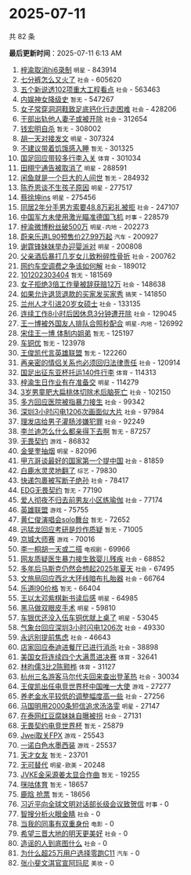 # 2025-07-11

共 82 条


<!-- BEGIN -->

**最后更新时间**：2025-07-11 6:13 AM
1. [梓渝取消hi6录制](https://m.weibo.cn/search?containerid=100103type%3D1%26t%3D10%26q%3D%23%E6%A2%93%E6%B8%9D%E5%8F%96%E6%B6%88hi6%E5%BD%95%E5%88%B6%23&stream_entry_id=31&isnewpage=1&extparam=seat%3D1%26band_rank%3D1%26lcate%3D5001%26filter_type%3Drealtimehot%26c_type%3D31%26q%3D%2523%25E6%25A2%2593%25E6%25B8%259D%25E5%258F%2596%25E6%25B6%2588hi6%25E5%25BD%2595%25E5%2588%25B6%2523%26dgr%3D0%26realpos%3D1%26stream_entry_id%3D31%26flag%3D2%26pos%3D0%26cate%3D5001%26display_time%3D1752165447%26pre_seqid%3D17521654479380054935) `明星` - 843914
2. [七分裤怎么又火了](https://m.weibo.cn/search?containerid=100103type%3D1%26t%3D10%26q%3D%23%E4%B8%83%E5%88%86%E8%A3%A4%E6%80%8E%E4%B9%88%E5%8F%88%E7%81%AB%E4%BA%86%23&stream_entry_id=31&isnewpage=1&extparam=seat%3D1%26band_rank%3D2%26lcate%3D5001%26filter_type%3Drealtimehot%26c_type%3D31%26q%3D%2523%25E4%25B8%2583%25E5%2588%2586%25E8%25A3%25A4%25E6%2580%258E%25E4%25B9%2588%25E5%258F%2588%25E7%2581%25AB%25E4%25BA%2586%2523%26dgr%3D0%26realpos%3D2%26stream_entry_id%3D31%26flag%3D1%26pos%3D1%26cate%3D5001%26display_time%3D1752165447%26pre_seqid%3D17521654479380054935) `社会` - 605620
3. [五个新说透102项重大工程看点](https://m.weibo.cn/search?containerid=100103type%3D1%26t%3D10%26q%3D%23%E4%BA%94%E4%B8%AA%E6%96%B0%E8%AF%B4%E9%80%8F102%E9%A1%B9%E9%87%8D%E5%A4%A7%E5%B7%A5%E7%A8%8B%E7%9C%8B%E7%82%B9%23&stream_entry_id=31&isnewpage=1&extparam=seat%3D1%26band_rank%3D3%26lcate%3D5001%26filter_type%3Drealtimehot%26c_type%3D31%26q%3D%2523%25E4%25BA%2594%25E4%25B8%25AA%25E6%2596%25B0%25E8%25AF%25B4%25E9%2580%258F102%25E9%25A1%25B9%25E9%2587%258D%25E5%25A4%25A7%25E5%25B7%25A5%25E7%25A8%258B%25E7%259C%258B%25E7%2582%25B9%2523%26dgr%3D0%26realpos%3D3%26stream_entry_id%3D31%26flag%3D0%26pos%3D2%26cate%3D5001%26display_time%3D1752165447%26pre_seqid%3D17521654479380054935) `社会` - 563463
4. [内娱神女降级史](https://m.weibo.cn/search?containerid=100103type%3D1%26t%3D10%26q%3D%E5%86%85%E5%A8%B1%E7%A5%9E%E5%A5%B3%E9%99%8D%E7%BA%A7%E5%8F%B2&stream_entry_id=31&isnewpage=1&extparam=seat%3D1%26band_rank%3D4%26lcate%3D5001%26filter_type%3Drealtimehot%26c_type%3D31%26q%3D%25E5%2586%2585%25E5%25A8%25B1%25E7%25A5%259E%25E5%25A5%25B3%25E9%2599%258D%25E7%25BA%25A7%25E5%258F%25B2%26dgr%3D0%26realpos%3D4%26stream_entry_id%3D31%26flag%3D1%26pos%3D4%26cate%3D5001%26display_time%3D1752165447%26pre_seqid%3D17521654479380054935) `暂无` - 547267
5. [女子常穿洞洞鞋致足底钙化行走困难](https://m.weibo.cn/search?containerid=100103type%3D1%26t%3D10%26q%3D%23%E5%A5%B3%E5%AD%90%E5%B8%B8%E7%A9%BF%E6%B4%9E%E6%B4%9E%E9%9E%8B%E8%87%B4%E8%B6%B3%E5%BA%95%E9%92%99%E5%8C%96%E8%A1%8C%E8%B5%B0%E5%9B%B0%E9%9A%BE%23&stream_entry_id=31&isnewpage=1&extparam=seat%3D1%26band_rank%3D5%26lcate%3D5001%26filter_type%3Drealtimehot%26c_type%3D31%26q%3D%2523%25E5%25A5%25B3%25E5%25AD%2590%25E5%25B8%25B8%25E7%25A9%25BF%25E6%25B4%259E%25E6%25B4%259E%25E9%259E%258B%25E8%2587%25B4%25E8%25B6%25B3%25E5%25BA%2595%25E9%2592%2599%25E5%258C%2596%25E8%25A1%258C%25E8%25B5%25B0%25E5%259B%25B0%25E9%259A%25BE%2523%26dgr%3D0%26realpos%3D5%26stream_entry_id%3D31%26flag%3D0%26pos%3D5%26cate%3D5001%26display_time%3D1752165447%26pre_seqid%3D17521654479380054935) `社会` - 428206
6. [干部出轨他人妻子或被开除](https://m.weibo.cn/search?containerid=100103type%3D1%26t%3D10%26q%3D%23%E5%B9%B2%E9%83%A8%E5%87%BA%E8%BD%A8%E4%BB%96%E4%BA%BA%E5%A6%BB%E5%AD%90%E6%88%96%E8%A2%AB%E5%BC%80%E9%99%A4%23&stream_entry_id=31&isnewpage=1&extparam=seat%3D1%26band_rank%3D6%26lcate%3D5001%26filter_type%3Drealtimehot%26c_type%3D31%26q%3D%2523%25E5%25B9%25B2%25E9%2583%25A8%25E5%2587%25BA%25E8%25BD%25A8%25E4%25BB%2596%25E4%25BA%25BA%25E5%25A6%25BB%25E5%25AD%2590%25E6%2588%2596%25E8%25A2%25AB%25E5%25BC%2580%25E9%2599%25A4%2523%26dgr%3D0%26realpos%3D6%26stream_entry_id%3D31%26flag%3D1%26pos%3D6%26cate%3D5001%26display_time%3D1752165447%26pre_seqid%3D17521654479380054935) `社会` - 312654
7. [钱宏明自杀](https://m.weibo.cn/search?containerid=100103type%3D1%26t%3D10%26q%3D%E9%92%B1%E5%AE%8F%E6%98%8E%E8%87%AA%E6%9D%80&stream_entry_id=31&isnewpage=1&extparam=seat%3D1%26band_rank%3D7%26lcate%3D5001%26filter_type%3Drealtimehot%26c_type%3D31%26q%3D%25E9%2592%25B1%25E5%25AE%258F%25E6%2598%258E%25E8%2587%25AA%25E6%259D%2580%26dgr%3D0%26realpos%3D7%26stream_entry_id%3D31%26flag%3D2%26pos%3D8%26cate%3D5001%26display_time%3D1752165447%26pre_seqid%3D17521654479380054935) `暂无` - 308002
8. [胡一天对接发文](https://m.weibo.cn/search?containerid=100103type%3D1%26t%3D10%26q%3D%23%E8%83%A1%E4%B8%80%E5%A4%A9%E5%AF%B9%E6%8E%A5%E5%8F%91%E6%96%87%23&stream_entry_id=31&isnewpage=1&extparam=seat%3D1%26band_rank%3D8%26lcate%3D5001%26filter_type%3Drealtimehot%26c_type%3D31%26q%3D%2523%25E8%2583%25A1%25E4%25B8%2580%25E5%25A4%25A9%25E5%25AF%25B9%25E6%258E%25A5%25E5%258F%2591%25E6%2596%2587%2523%26dgr%3D0%26realpos%3D8%26stream_entry_id%3D31%26flag%3D1%26pos%3D9%26cate%3D5001%26display_time%3D1752165447%26pre_seqid%3D17521654479380054935) `明星` - 307324
9. [不建议带着饥饿感入睡](https://m.weibo.cn/search?containerid=100103type%3D1%26t%3D10%26q%3D%E4%B8%8D%E5%BB%BA%E8%AE%AE%E5%B8%A6%E7%9D%80%E9%A5%A5%E9%A5%BF%E6%84%9F%E5%85%A5%E7%9D%A1&stream_entry_id=31&isnewpage=1&extparam=seat%3D1%26band_rank%3D9%26lcate%3D5001%26filter_type%3Drealtimehot%26c_type%3D31%26q%3D%25E4%25B8%258D%25E5%25BB%25BA%25E8%25AE%25AE%25E5%25B8%25A6%25E7%259D%2580%25E9%25A5%25A5%25E9%25A5%25BF%25E6%2584%259F%25E5%2585%25A5%25E7%259D%25A1%26dgr%3D0%26realpos%3D9%26stream_entry_id%3D31%26flag%3D0%26pos%3D10%26cate%3D5001%26display_time%3D1752165447%26pre_seqid%3D17521654479380054935) `暂无` - 301325
10. [国足回应带较多行李入关](https://m.weibo.cn/search?containerid=100103type%3D1%26t%3D10%26q%3D%23%E5%9B%BD%E8%B6%B3%E5%9B%9E%E5%BA%94%E5%B8%A6%E8%BE%83%E5%A4%9A%E8%A1%8C%E6%9D%8E%E5%85%A5%E5%85%B3%23&stream_entry_id=31&isnewpage=1&extparam=seat%3D1%26band_rank%3D10%26lcate%3D5001%26filter_type%3Drealtimehot%26c_type%3D31%26q%3D%2523%25E5%259B%25BD%25E8%25B6%25B3%25E5%259B%259E%25E5%25BA%2594%25E5%25B8%25A6%25E8%25BE%2583%25E5%25A4%259A%25E8%25A1%258C%25E6%259D%258E%25E5%2585%25A5%25E5%2585%25B3%2523%26dgr%3D0%26realpos%3D10%26stream_entry_id%3D31%26flag%3D1%26pos%3D11%26cate%3D5001%26display_time%3D1752165447%26pre_seqid%3D17521654479380054935) `体育` - 301034
11. [田栩宁通告被取消了](https://m.weibo.cn/search?containerid=100103type%3D1%26t%3D10%26q%3D%23%E7%94%B0%E6%A0%A9%E5%AE%81%E9%80%9A%E5%91%8A%E8%A2%AB%E5%8F%96%E6%B6%88%E4%BA%86%23&stream_entry_id=31&isnewpage=1&extparam=seat%3D1%26band_rank%3D11%26lcate%3D5001%26filter_type%3Drealtimehot%26c_type%3D31%26q%3D%2523%25E7%2594%25B0%25E6%25A0%25A9%25E5%25AE%2581%25E9%2580%259A%25E5%2591%258A%25E8%25A2%25AB%25E5%258F%2596%25E6%25B6%2588%25E4%25BA%2586%2523%26dgr%3D0%26realpos%3D11%26stream_entry_id%3D31%26flag%3D2%26pos%3D12%26cate%3D5001%26display_time%3D1752165447%26pre_seqid%3D17521654479380054935) `明星` - 288591
12. [闲鱼就是一个巨大的人间世](https://m.weibo.cn/search?containerid=100103type%3D1%26t%3D10%26q%3D%E9%97%B2%E9%B1%BC%E5%B0%B1%E6%98%AF%E4%B8%80%E4%B8%AA%E5%B7%A8%E5%A4%A7%E7%9A%84%E4%BA%BA%E9%97%B4%E4%B8%96&stream_entry_id=31&isnewpage=1&extparam=seat%3D1%26band_rank%3D12%26lcate%3D5001%26filter_type%3Drealtimehot%26c_type%3D31%26q%3D%25E9%2597%25B2%25E9%25B1%25BC%25E5%25B0%25B1%25E6%2598%25AF%25E4%25B8%2580%25E4%25B8%25AA%25E5%25B7%25A8%25E5%25A4%25A7%25E7%259A%2584%25E4%25BA%25BA%25E9%2597%25B4%25E4%25B8%2596%26dgr%3D0%26realpos%3D12%26stream_entry_id%3D31%26flag%3D2%26pos%3D13%26cate%3D5001%26display_time%3D1752165447%26pre_seqid%3D17521654479380054935) `暂无` - 284932
13. [陈乔恩谈不生孩子原因](https://m.weibo.cn/search?containerid=100103type%3D1%26t%3D10%26q%3D%23%E9%99%88%E4%B9%94%E6%81%A9%E8%B0%88%E4%B8%8D%E7%94%9F%E5%AD%A9%E5%AD%90%E5%8E%9F%E5%9B%A0%23&stream_entry_id=31&isnewpage=1&extparam=seat%3D1%26band_rank%3D13%26lcate%3D5001%26filter_type%3Drealtimehot%26c_type%3D31%26q%3D%2523%25E9%2599%2588%25E4%25B9%2594%25E6%2581%25A9%25E8%25B0%2588%25E4%25B8%258D%25E7%2594%259F%25E5%25AD%25A9%25E5%25AD%2590%25E5%258E%259F%25E5%259B%25A0%2523%26dgr%3D0%26realpos%3D13%26stream_entry_id%3D31%26flag%3D2%26pos%3D14%26cate%3D5001%26display_time%3D1752165447%26pre_seqid%3D17521654479380054935) `明星` - 277517
14. [蔡徐坤ins](https://m.weibo.cn/search?containerid=100103type%3D1%26t%3D10%26q%3D%23%E8%94%A1%E5%BE%90%E5%9D%A4ins%23&stream_entry_id=31&isnewpage=1&extparam=seat%3D1%26band_rank%3D14%26lcate%3D5001%26filter_type%3Drealtimehot%26c_type%3D31%26q%3D%2523%25E8%2594%25A1%25E5%25BE%2590%25E5%259D%25A4ins%2523%26dgr%3D0%26realpos%3D14%26stream_entry_id%3D31%26flag%3D1%26pos%3D15%26cate%3D5001%26display_time%3D1752165447%26pre_seqid%3D17521654479380054935) `明星` - 275456
15. [同居2年分手男方索要48.8万彩礼被拒](https://m.weibo.cn/search?containerid=100103type%3D1%26t%3D10%26q%3D%23%E5%90%8C%E5%B1%852%E5%B9%B4%E5%88%86%E6%89%8B%E7%94%B7%E6%96%B9%E7%B4%A2%E8%A6%8148.8%E4%B8%87%E5%BD%A9%E7%A4%BC%E8%A2%AB%E6%8B%92%23&stream_entry_id=31&isnewpage=1&extparam=seat%3D1%26band_rank%3D15%26lcate%3D5001%26filter_type%3Drealtimehot%26c_type%3D31%26q%3D%2523%25E5%2590%258C%25E5%25B1%25852%25E5%25B9%25B4%25E5%2588%2586%25E6%2589%258B%25E7%2594%25B7%25E6%2596%25B9%25E7%25B4%25A2%25E8%25A6%258148.8%25E4%25B8%2587%25E5%25BD%25A9%25E7%25A4%25BC%25E8%25A2%25AB%25E6%258B%2592%2523%26dgr%3D0%26realpos%3D15%26stream_entry_id%3D31%26flag%3D0%26pos%3D16%26cate%3D5001%26display_time%3D1752165447%26pre_seqid%3D17521654479380054935) `社会` - 247107
16. [中国军方未使用激光瞄准德国飞机](https://m.weibo.cn/search?containerid=100103type%3D1%26t%3D10%26q%3D%23%E4%B8%AD%E5%9B%BD%E5%86%9B%E6%96%B9%E6%9C%AA%E4%BD%BF%E7%94%A8%E6%BF%80%E5%85%89%E7%9E%84%E5%87%86%E5%BE%B7%E5%9B%BD%E9%A3%9E%E6%9C%BA%23&stream_entry_id=31&isnewpage=1&extparam=seat%3D1%26band_rank%3D16%26lcate%3D5001%26filter_type%3Drealtimehot%26c_type%3D31%26q%3D%2523%25E4%25B8%25AD%25E5%259B%25BD%25E5%2586%259B%25E6%2596%25B9%25E6%259C%25AA%25E4%25BD%25BF%25E7%2594%25A8%25E6%25BF%2580%25E5%2585%2589%25E7%259E%2584%25E5%2587%2586%25E5%25BE%25B7%25E5%259B%25BD%25E9%25A3%259E%25E6%259C%25BA%2523%26dgr%3D0%26realpos%3D16%26stream_entry_id%3D31%26flag%3D0%26pos%3D17%26cate%3D5001%26display_time%3D1752165447%26pre_seqid%3D17521654479380054935) `时事` - 228579
17. [梓渝微博粉丝破500万](https://m.weibo.cn/search?containerid=100103type%3D1%26t%3D10%26q%3D%23%E6%A2%93%E6%B8%9D%E5%BE%AE%E5%8D%9A%E7%B2%89%E4%B8%9D%E7%A0%B4500%E4%B8%87%23&stream_entry_id=31&isnewpage=1&extparam=seat%3D1%26band_rank%3D17%26lcate%3D5001%26filter_type%3Drealtimehot%26c_type%3D31%26q%3D%2523%25E6%25A2%2593%25E6%25B8%259D%25E5%25BE%25AE%25E5%258D%259A%25E7%25B2%2589%25E4%25B8%259D%25E7%25A0%25B4500%25E4%25B8%2587%2523%26dgr%3D0%26realpos%3D17%26stream_entry_id%3D31%26flag%3D1%26pos%3D18%26cate%3D5001%26display_time%3D1752165447%26pre_seqid%3D17521654479380054935) `明星-内地` - 202273
18. [蔚来乐道L90预售价27.99万起](https://m.weibo.cn/search?containerid=100103type%3D1%26t%3D10%26q%3D%23%E8%94%9A%E6%9D%A5%E4%B9%90%E9%81%93L90%E9%A2%84%E5%94%AE%E4%BB%B727.99%E4%B8%87%E8%B5%B7%23&stream_entry_id=31&isnewpage=1&extparam=seat%3D1%26band_rank%3D18%26lcate%3D5001%26filter_type%3Drealtimehot%26c_type%3D31%26q%3D%2523%25E8%2594%259A%25E6%259D%25A5%25E4%25B9%2590%25E9%2581%2593L90%25E9%25A2%2584%25E5%2594%25AE%25E4%25BB%25B727.99%25E4%25B8%2587%25E8%25B5%25B7%2523%26dgr%3D0%26realpos%3D18%26stream_entry_id%3D31%26flag%3D1%26pos%3D19%26cate%3D5001%26display_time%3D1752165447%26pre_seqid%3D17521654479380054935) `汽车` - 200927
19. [谢霆锋妹妹举办迎婴派对](https://m.weibo.cn/search?containerid=100103type%3D1%26t%3D10%26q%3D%23%E8%B0%A2%E9%9C%86%E9%94%8B%E5%A6%B9%E5%A6%B9%E4%B8%BE%E5%8A%9E%E8%BF%8E%E5%A9%B4%E6%B4%BE%E5%AF%B9%23&stream_entry_id=31&isnewpage=1&extparam=seat%3D1%26band_rank%3D19%26lcate%3D5001%26filter_type%3Drealtimehot%26c_type%3D31%26q%3D%2523%25E8%25B0%25A2%25E9%259C%2586%25E9%2594%258B%25E5%25A6%25B9%25E5%25A6%25B9%25E4%25B8%25BE%25E5%258A%259E%25E8%25BF%258E%25E5%25A9%25B4%25E6%25B4%25BE%25E5%25AF%25B9%2523%26dgr%3D0%26realpos%3D19%26stream_entry_id%3D31%26flag%3D0%26pos%3D20%26cate%3D5001%26display_time%3D1752165447%26pre_seqid%3D17521654479380054935) `明星` - 200808
20. [父亲酒后暴打几岁女儿致粉碎性骨折](https://m.weibo.cn/search?containerid=100103type%3D1%26t%3D10%26q%3D%23%E7%88%B6%E4%BA%B2%E9%85%92%E5%90%8E%E6%9A%B4%E6%89%93%E5%87%A0%E5%B2%81%E5%A5%B3%E5%84%BF%E8%87%B4%E7%B2%89%E7%A2%8E%E6%80%A7%E9%AA%A8%E6%8A%98%23&stream_entry_id=31&isnewpage=1&extparam=seat%3D1%26band_rank%3D20%26lcate%3D5001%26filter_type%3Drealtimehot%26c_type%3D31%26q%3D%2523%25E7%2588%25B6%25E4%25BA%25B2%25E9%2585%2592%25E5%2590%258E%25E6%259A%25B4%25E6%2589%2593%25E5%2587%25A0%25E5%25B2%2581%25E5%25A5%25B3%25E5%2584%25BF%25E8%2587%25B4%25E7%25B2%2589%25E7%25A2%258E%25E6%2580%25A7%25E9%25AA%25A8%25E6%258A%2598%2523%26dgr%3D0%26realpos%3D20%26stream_entry_id%3D31%26flag%3D0%26pos%3D21%26cate%3D5001%26display_time%3D1752165447%26pre_seqid%3D17521654479380054935) `社会` - 200762
21. [网约车空调费之争该如何解](https://m.weibo.cn/search?containerid=100103type%3D1%26t%3D10%26q%3D%23%E7%BD%91%E7%BA%A6%E8%BD%A6%E7%A9%BA%E8%B0%83%E8%B4%B9%E4%B9%8B%E4%BA%89%E8%AF%A5%E5%A6%82%E4%BD%95%E8%A7%A3%23&stream_entry_id=31&isnewpage=1&extparam=seat%3D1%26band_rank%3D26%26lcate%3D5001%26filter_type%3Drealtimehot%26c_type%3D31%26q%3D%2523%25E7%25BD%2591%25E7%25BA%25A6%25E8%25BD%25A6%25E7%25A9%25BA%25E8%25B0%2583%25E8%25B4%25B9%25E4%25B9%258B%25E4%25BA%2589%25E8%25AF%25A5%25E5%25A6%2582%25E4%25BD%2595%25E8%25A7%25A3%2523%26dgr%3D0%26realpos%3D26%26stream_entry_id%3D31%26flag%3D1%26pos%3D27%26cate%3D5001%26display_time%3D1752165447%26pre_seqid%3D17521654479380054935) `社会` - 189012
22. [101202303404](https://m.weibo.cn/search?containerid=100103type%3D1%26t%3D10%26q%3D101202303404&stream_entry_id=31&isnewpage=1&extparam=seat%3D1%26band_rank%3D21%26lcate%3D5001%26filter_type%3Drealtimehot%26c_type%3D31%26q%3D101202303404%26dgr%3D0%26realpos%3D21%26stream_entry_id%3D31%26flag%3D0%26pos%3D22%26cate%3D5001%26display_time%3D1752165447%26pre_seqid%3D17521654479380054935) `暂无` - 181569
23. [女子拒绝3倍工作量被辞获赔12万](https://m.weibo.cn/search?containerid=100103type%3D1%26t%3D10%26q%3D%23%E5%A5%B3%E5%AD%90%E6%8B%92%E7%BB%9D3%E5%80%8D%E5%B7%A5%E4%BD%9C%E9%87%8F%E8%A2%AB%E8%BE%9E%E8%8E%B7%E8%B5%9412%E4%B8%87%23&stream_entry_id=31&isnewpage=1&extparam=seat%3D1%26band_rank%3D22%26lcate%3D5001%26filter_type%3Drealtimehot%26c_type%3D31%26q%3D%2523%25E5%25A5%25B3%25E5%25AD%2590%25E6%258B%2592%25E7%25BB%259D3%25E5%2580%258D%25E5%25B7%25A5%25E4%25BD%259C%25E9%2587%258F%25E8%25A2%25AB%25E8%25BE%259E%25E8%258E%25B7%25E8%25B5%259412%25E4%25B8%2587%2523%26dgr%3D0%26realpos%3D22%26stream_entry_id%3D31%26flag%3D1%26pos%3D23%26cate%3D5001%26display_time%3D1752165447%26pre_seqid%3D17521654479380054935) `社会` - 148638
24. [如果允许退货退款的买家发买家秀](https://m.weibo.cn/search?containerid=100103type%3D1%26t%3D10%26q%3D%23%E5%A6%82%E6%9E%9C%E5%85%81%E8%AE%B8%E9%80%80%E8%B4%A7%E9%80%80%E6%AC%BE%E7%9A%84%E4%B9%B0%E5%AE%B6%E5%8F%91%E4%B9%B0%E5%AE%B6%E7%A7%80%23&stream_entry_id=31&isnewpage=1&extparam=seat%3D1%26band_rank%3D23%26lcate%3D5001%26filter_type%3Drealtimehot%26c_type%3D31%26q%3D%2523%25E5%25A6%2582%25E6%259E%259C%25E5%2585%2581%25E8%25AE%25B8%25E9%2580%2580%25E8%25B4%25A7%25E9%2580%2580%25E6%25AC%25BE%25E7%259A%2584%25E4%25B9%25B0%25E5%25AE%25B6%25E5%258F%2591%25E4%25B9%25B0%25E5%25AE%25B6%25E7%25A7%2580%2523%26dgr%3D0%26realpos%3D23%26stream_entry_id%3D31%26flag%3D1%26pos%3D24%26cate%3D5001%26display_time%3D1752165447%26pre_seqid%3D17521654479380054935) `搞笑` - 141850
25. [兰州人才引进20岁女硕士](https://m.weibo.cn/search?containerid=100103type%3D1%26t%3D10%26q%3D%23%E5%85%B0%E5%B7%9E%E4%BA%BA%E6%89%8D%E5%BC%95%E8%BF%9B20%E5%B2%81%E5%A5%B3%E7%A1%95%E5%A3%AB%23&stream_entry_id=31&isnewpage=1&extparam=seat%3D1%26band_rank%3D24%26lcate%3D5001%26filter_type%3Drealtimehot%26c_type%3D31%26q%3D%2523%25E5%2585%25B0%25E5%25B7%259E%25E4%25BA%25BA%25E6%2589%258D%25E5%25BC%2595%25E8%25BF%259B20%25E5%25B2%2581%25E5%25A5%25B3%25E7%25A1%2595%25E5%25A3%25AB%2523%26dgr%3D0%26realpos%3D24%26stream_entry_id%3D31%26flag%3D0%26pos%3D25%26cate%3D5001%26display_time%3D1752165447%26pre_seqid%3D17521654479380054935) `社会` - 133135
26. [连续工作8小时后因休息3分钟遭开除](https://m.weibo.cn/search?containerid=100103type%3D1%26t%3D10%26q%3D%23%E8%BF%9E%E7%BB%AD%E5%B7%A5%E4%BD%9C8%E5%B0%8F%E6%97%B6%E5%90%8E%E5%9B%A0%E4%BC%91%E6%81%AF3%E5%88%86%E9%92%9F%E9%81%AD%E5%BC%80%E9%99%A4%23&stream_entry_id=31&isnewpage=1&extparam=seat%3D1%26band_rank%3D25%26lcate%3D5001%26filter_type%3Drealtimehot%26c_type%3D31%26q%3D%2523%25E8%25BF%259E%25E7%25BB%25AD%25E5%25B7%25A5%25E4%25BD%259C8%25E5%25B0%258F%25E6%2597%25B6%25E5%2590%258E%25E5%259B%25A0%25E4%25BC%2591%25E6%2581%25AF3%25E5%2588%2586%25E9%2592%259F%25E9%2581%25AD%25E5%25BC%2580%25E9%2599%25A4%2523%26dgr%3D0%26realpos%3D25%26stream_entry_id%3D31%26flag%3D1%26pos%3D26%26cate%3D5001%26display_time%3D1752165447%26pre_seqid%3D17521654479380054935) `社会` - 129045
27. [王一博被外国友人排队合照秒配合](https://m.weibo.cn/search?containerid=100103type%3D1%26t%3D10%26q%3D%23%E7%8E%8B%E4%B8%80%E5%8D%9A%E8%A2%AB%E5%A4%96%E5%9B%BD%E5%8F%8B%E4%BA%BA%E6%8E%92%E9%98%9F%E5%90%88%E7%85%A7%E7%A7%92%E9%85%8D%E5%90%88%23&stream_entry_id=31&isnewpage=1&extparam=seat%3D1%26band_rank%3D27%26lcate%3D5001%26filter_type%3Drealtimehot%26c_type%3D31%26q%3D%2523%25E7%258E%258B%25E4%25B8%2580%25E5%258D%259A%25E8%25A2%25AB%25E5%25A4%2596%25E5%259B%25BD%25E5%258F%258B%25E4%25BA%25BA%25E6%258E%2592%25E9%2598%259F%25E5%2590%2588%25E7%2585%25A7%25E7%25A7%2592%25E9%2585%258D%25E5%2590%2588%2523%26dgr%3D0%26realpos%3D27%26stream_entry_id%3D31%26flag%3D1%26pos%3D28%26cate%3D5001%26display_time%3D1752165447%26pre_seqid%3D17521654479380054935) `明星-内地` - 126992
28. [宋佳王一博 体制内姐弟](https://m.weibo.cn/search?containerid=100103type%3D1%26t%3D10%26q%3D%E5%AE%8B%E4%BD%B3%E7%8E%8B%E4%B8%80%E5%8D%9A+%E4%BD%93%E5%88%B6%E5%86%85%E5%A7%90%E5%BC%9F&stream_entry_id=31&isnewpage=1&extparam=seat%3D1%26band_rank%3D28%26lcate%3D5001%26filter_type%3Drealtimehot%26c_type%3D31%26q%3D%25E5%25AE%258B%25E4%25BD%25B3%25E7%258E%258B%25E4%25B8%2580%25E5%258D%259A%2520%25E4%25BD%2593%25E5%2588%25B6%25E5%2586%2585%25E5%25A7%2590%25E5%25BC%259F%26dgr%3D0%26realpos%3D28%26stream_entry_id%3D31%26flag%3D0%26pos%3D29%26cate%3D5001%26display_time%3D1752165447%26pre_seqid%3D17521654479380054935) `暂无` - 125197
29. [车铜优](https://m.weibo.cn/search?containerid=100103type%3D1%26t%3D10%26q%3D%E8%BD%A6%E9%93%9C%E4%BC%98&stream_entry_id=31&isnewpage=1&extparam=seat%3D1%26band_rank%3D29%26lcate%3D5001%26filter_type%3Drealtimehot%26c_type%3D31%26q%3D%25E8%25BD%25A6%25E9%2593%259C%25E4%25BC%2598%26dgr%3D0%26realpos%3D29%26stream_entry_id%3D31%26flag%3D0%26pos%3D30%26cate%3D5001%26display_time%3D1752165447%26pre_seqid%3D17521654479380054935) `暂无` - 123978
30. [王俊凯代言英雄联盟](https://m.weibo.cn/search?containerid=100103type%3D1%26t%3D10%26q%3D%E7%8E%8B%E4%BF%8A%E5%87%AF%E4%BB%A3%E8%A8%80%E8%8B%B1%E9%9B%84%E8%81%94%E7%9B%9F&stream_entry_id=31&isnewpage=1&extparam=seat%3D1%26band_rank%3D30%26lcate%3D5001%26filter_type%3Drealtimehot%26c_type%3D31%26q%3D%25E7%258E%258B%25E4%25BF%258A%25E5%2587%25AF%25E4%25BB%25A3%25E8%25A8%2580%25E8%258B%25B1%25E9%259B%2584%25E8%2581%2594%25E7%259B%259F%26dgr%3D0%26realpos%3D30%26stream_entry_id%3D31%26flag%3D0%26pos%3D31%26cate%3D5001%26display_time%3D1752165447%26pre_seqid%3D17521654479380054935) `暂无` - 122260
31. [再亲密的情侣关系也必须回归法律责任](https://m.weibo.cn/search?containerid=100103type%3D1%26t%3D10%26q%3D%23%E5%86%8D%E4%BA%B2%E5%AF%86%E7%9A%84%E6%83%85%E4%BE%A3%E5%85%B3%E7%B3%BB%E4%B9%9F%E5%BF%85%E9%A1%BB%E5%9B%9E%E5%BD%92%E6%B3%95%E5%BE%8B%E8%B4%A3%E4%BB%BB%23&stream_entry_id=31&isnewpage=1&extparam=seat%3D1%26band_rank%3D31%26lcate%3D5001%26filter_type%3Drealtimehot%26c_type%3D31%26q%3D%2523%25E5%2586%258D%25E4%25BA%25B2%25E5%25AF%2586%25E7%259A%2584%25E6%2583%2585%25E4%25BE%25A3%25E5%2585%25B3%25E7%25B3%25BB%25E4%25B9%259F%25E5%25BF%2585%25E9%25A1%25BB%25E5%259B%259E%25E5%25BD%2592%25E6%25B3%2595%25E5%25BE%258B%25E8%25B4%25A3%25E4%25BB%25BB%2523%26dgr%3D0%26realpos%3D31%26stream_entry_id%3D31%26flag%3D0%26pos%3D32%26cate%3D5001%26display_time%3D1752165447%26pre_seqid%3D17521654479380054935) `社会` - 120914
32. [国足出征东亚杯托运140件行李](https://m.weibo.cn/search?containerid=100103type%3D1%26t%3D10%26q%3D%23%E5%9B%BD%E8%B6%B3%E5%87%BA%E5%BE%81%E4%B8%9C%E4%BA%9A%E6%9D%AF%E6%89%98%E8%BF%90140%E4%BB%B6%E8%A1%8C%E6%9D%8E%23&stream_entry_id=31&isnewpage=1&extparam=seat%3D1%26band_rank%3D32%26lcate%3D5001%26filter_type%3Drealtimehot%26c_type%3D31%26q%3D%2523%25E5%259B%25BD%25E8%25B6%25B3%25E5%2587%25BA%25E5%25BE%2581%25E4%25B8%259C%25E4%25BA%259A%25E6%259D%25AF%25E6%2589%2598%25E8%25BF%2590140%25E4%25BB%25B6%25E8%25A1%258C%25E6%259D%258E%2523%26dgr%3D0%26realpos%3D32%26stream_entry_id%3D31%26flag%3D0%26pos%3D33%26cate%3D5001%26display_time%3D1752165447%26pre_seqid%3D17521654479380054935) `体育` - 114313
33. [梓渝生日作业有在准备交](https://m.weibo.cn/search?containerid=100103type%3D1%26t%3D10%26q%3D%23%E6%A2%93%E6%B8%9D%E7%94%9F%E6%97%A5%E4%BD%9C%E4%B8%9A%E6%9C%89%E5%9C%A8%E5%87%86%E5%A4%87%E4%BA%A4%23&stream_entry_id=31&isnewpage=1&extparam=seat%3D1%26realpos%3D14%26cate%3D5001%26q%3D%2523%25E6%25A2%2593%25E6%25B8%259D%25E7%2594%259F%25E6%2597%25A5%25E4%25BD%259C%25E4%25B8%259A%25E6%259C%2589%25E5%259C%25A8%25E5%2587%2586%25E5%25A4%2587%25E4%25BA%25A4%2523%26flag%3D1%26stream_entry_id%3D31%26dgr%3D0%26pos%3D15%26band_rank%3D14%26c_type%3D31%26filter_type%3Drealtimehot%26lcate%3D5001%26display_time%3D1752168516%26pre_seqid%3D17521685166930056393) `明星` - 114279
34. [3岁男童肥大扁桃体切除术后脑死亡](https://m.weibo.cn/search?containerid=100103type%3D1%26t%3D10%26q%3D%233%E5%B2%81%E7%94%B7%E7%AB%A5%E8%82%A5%E5%A4%A7%E6%89%81%E6%A1%83%E4%BD%93%E5%88%87%E9%99%A4%E6%9C%AF%E5%90%8E%E8%84%91%E6%AD%BB%E4%BA%A1%23&stream_entry_id=31&isnewpage=1&extparam=seat%3D1%26band_rank%3D33%26lcate%3D5001%26filter_type%3Drealtimehot%26c_type%3D31%26q%3D%25233%25E5%25B2%2581%25E7%2594%25B7%25E7%25AB%25A5%25E8%2582%25A5%25E5%25A4%25A7%25E6%2589%2581%25E6%25A1%2583%25E4%25BD%2593%25E5%2588%2587%25E9%2599%25A4%25E6%259C%25AF%25E5%2590%258E%25E8%2584%2591%25E6%25AD%25BB%25E4%25BA%25A1%2523%26dgr%3D0%26realpos%3D33%26stream_entry_id%3D31%26flag%3D0%26pos%3D34%26cate%3D5001%26display_time%3D1752165447%26pre_seqid%3D17521654479380054935) `社会` - 102150
35. [多方回应医院被指暴力接生](https://m.weibo.cn/search?containerid=100103type%3D1%26t%3D10%26q%3D%23%E5%A4%9A%E6%96%B9%E5%9B%9E%E5%BA%94%E5%8C%BB%E9%99%A2%E8%A2%AB%E6%8C%87%E6%9A%B4%E5%8A%9B%E6%8E%A5%E7%94%9F%23&stream_entry_id=31&isnewpage=1&extparam=seat%3D1%26realpos%3D36%26cate%3D5001%26q%3D%2523%25E5%25A4%259A%25E6%2596%25B9%25E5%259B%259E%25E5%25BA%2594%25E5%258C%25BB%25E9%2599%25A2%25E8%25A2%25AB%25E6%258C%2587%25E6%259A%25B4%25E5%258A%259B%25E6%258E%25A5%25E7%2594%259F%2523%26flag%3D0%26stream_entry_id%3D31%26dgr%3D0%26pos%3D37%26band_rank%3D36%26c_type%3D31%26filter_type%3Drealtimehot%26lcate%3D5001%26display_time%3D1752168516%26pre_seqid%3D17521685166930056393) `社会` - 99342
36. [深圳3小时闪电1206次画面似大片](https://m.weibo.cn/search?containerid=100103type%3D1%26t%3D10%26q%3D%23%E6%B7%B1%E5%9C%B33%E5%B0%8F%E6%97%B6%E9%97%AA%E7%94%B51206%E6%AC%A1%E7%94%BB%E9%9D%A2%E4%BC%BC%E5%A4%A7%E7%89%87%23&stream_entry_id=31&isnewpage=1&extparam=seat%3D1%26band_rank%3D34%26lcate%3D5001%26filter_type%3Drealtimehot%26c_type%3D31%26q%3D%2523%25E6%25B7%25B1%25E5%259C%25B33%25E5%25B0%258F%25E6%2597%25B6%25E9%2597%25AA%25E7%2594%25B51206%25E6%25AC%25A1%25E7%2594%25BB%25E9%259D%25A2%25E4%25BC%25BC%25E5%25A4%25A7%25E7%2589%2587%2523%26dgr%3D0%26realpos%3D34%26stream_entry_id%3D31%26flag%3D1%26pos%3D35%26cate%3D5001%26display_time%3D1752165447%26pre_seqid%3D17521654479380054935) `社会` - 97984
37. [理发店给男子灌肠涉嫌犯罪](https://m.weibo.cn/search?containerid=100103type%3D1%26t%3D10%26q%3D%23%E7%90%86%E5%8F%91%E5%BA%97%E7%BB%99%E7%94%B7%E5%AD%90%E7%81%8C%E8%82%A0%E6%B6%89%E5%AB%8C%E7%8A%AF%E7%BD%AA%23&stream_entry_id=31&isnewpage=1&extparam=seat%3D1%26band_rank%3D35%26lcate%3D5001%26filter_type%3Drealtimehot%26c_type%3D31%26q%3D%2523%25E7%2590%2586%25E5%258F%2591%25E5%25BA%2597%25E7%25BB%2599%25E7%2594%25B7%25E5%25AD%2590%25E7%2581%258C%25E8%2582%25A0%25E6%25B6%2589%25E5%25AB%258C%25E7%258A%25AF%25E7%25BD%25AA%2523%26dgr%3D0%26realpos%3D35%26stream_entry_id%3D31%26flag%3D0%26pos%3D36%26cate%3D5001%26display_time%3D1752165447%26pre_seqid%3D17521654479380054935) `社会` - 92249
38. [李兰迪怎么什么都亲得下去啊](https://m.weibo.cn/search?containerid=100103type%3D1%26t%3D10%26q%3D%E6%9D%8E%E5%85%B0%E8%BF%AA%E6%80%8E%E4%B9%88%E4%BB%80%E4%B9%88%E9%83%BD%E4%BA%B2%E5%BE%97%E4%B8%8B%E5%8E%BB%E5%95%8A&stream_entry_id=31&isnewpage=1&extparam=seat%3D1%26band_rank%3D36%26lcate%3D5001%26filter_type%3Drealtimehot%26c_type%3D31%26q%3D%25E6%259D%258E%25E5%2585%25B0%25E8%25BF%25AA%25E6%2580%258E%25E4%25B9%2588%25E4%25BB%2580%25E4%25B9%2588%25E9%2583%25BD%25E4%25BA%25B2%25E5%25BE%2597%25E4%25B8%258B%25E5%258E%25BB%25E5%2595%258A%26dgr%3D0%26realpos%3D36%26stream_entry_id%3D31%26flag%3D0%26pos%3D37%26cate%3D5001%26display_time%3D1752165447%26pre_seqid%3D17521654479380054935) `暂无` - 87257
39. [无畏契约](https://m.weibo.cn/search?containerid=100103type%3D1%26t%3D10%26q%3D%E6%97%A0%E7%95%8F%E5%A5%91%E7%BA%A6&stream_entry_id=31&isnewpage=1&extparam=seat%3D1%26band_rank%3D37%26lcate%3D5001%26filter_type%3Drealtimehot%26c_type%3D31%26q%3D%25E6%2597%25A0%25E7%2595%258F%25E5%25A5%2591%25E7%25BA%25A6%26dgr%3D0%26realpos%3D37%26stream_entry_id%3D31%26flag%3D0%26pos%3D38%26cate%3D5001%26display_time%3D1752165447%26pre_seqid%3D17521654479380054935) `游戏` - 86832
40. [金旻奎抽烟](https://m.weibo.cn/search?containerid=100103type%3D1%26t%3D10%26q%3D%23%E9%87%91%E6%97%BB%E5%A5%8E%E6%8A%BD%E7%83%9F%23&stream_entry_id=31&isnewpage=1&extparam=seat%3D1%26band_rank%3D38%26lcate%3D5001%26filter_type%3Drealtimehot%26c_type%3D31%26q%3D%2523%25E9%2587%2591%25E6%2597%25BB%25E5%25A5%258E%25E6%258A%25BD%25E7%2583%259F%2523%26dgr%3D0%26realpos%3D38%26stream_entry_id%3D31%26flag%3D0%26pos%3D39%26cate%3D5001%26display_time%3D1752165447%26pre_seqid%3D17521654479380054935) `明星` - 82096
41. [甲亢哥谈最好的国家第一个提中国](https://m.weibo.cn/search?containerid=100103type%3D1%26t%3D10%26q%3D%23%E7%94%B2%E4%BA%A2%E5%93%A5%E8%B0%88%E6%9C%80%E5%A5%BD%E7%9A%84%E5%9B%BD%E5%AE%B6%E7%AC%AC%E4%B8%80%E4%B8%AA%E6%8F%90%E4%B8%AD%E5%9B%BD%23&stream_entry_id=31&isnewpage=1&extparam=seat%3D1%26band_rank%3D39%26lcate%3D5001%26filter_type%3Drealtimehot%26c_type%3D31%26q%3D%2523%25E7%2594%25B2%25E4%25BA%25A2%25E5%2593%25A5%25E8%25B0%2588%25E6%259C%2580%25E5%25A5%25BD%25E7%259A%2584%25E5%259B%25BD%25E5%25AE%25B6%25E7%25AC%25AC%25E4%25B8%2580%25E4%25B8%25AA%25E6%258F%2590%25E4%25B8%25AD%25E5%259B%25BD%2523%26dgr%3D0%26realpos%3D39%26stream_entry_id%3D31%26flag%3D0%26pos%3D40%26cate%3D5001%26display_time%3D1752165447%26pre_seqid%3D17521654479380054935) `社会` - 81859
42. [白鹿水灵灵地翻了](https://m.weibo.cn/search?containerid=100103type%3D1%26t%3D10%26q%3D%E7%99%BD%E9%B9%BF%E6%B0%B4%E7%81%B5%E7%81%B5%E5%9C%B0%E7%BF%BB%E4%BA%86&stream_entry_id=31&isnewpage=1&extparam=seat%3D1%26band_rank%3D40%26lcate%3D5001%26filter_type%3Drealtimehot%26c_type%3D31%26q%3D%25E7%2599%25BD%25E9%25B9%25BF%25E6%25B0%25B4%25E7%2581%25B5%25E7%2581%25B5%25E5%259C%25B0%25E7%25BF%25BB%25E4%25BA%2586%26dgr%3D0%26realpos%3D40%26stream_entry_id%3D31%26flag%3D0%26pos%3D41%26cate%3D5001%26display_time%3D1752165447%26pre_seqid%3D17521654479380054935) `综艺` - 79830
43. [快递包裹被写断子绝孙](https://m.weibo.cn/search?containerid=100103type%3D1%26t%3D10%26q%3D%23%E5%BF%AB%E9%80%92%E5%8C%85%E8%A3%B9%E8%A2%AB%E5%86%99%E6%96%AD%E5%AD%90%E7%BB%9D%E5%AD%99%23&stream_entry_id=31&isnewpage=1&extparam=seat%3D1%26band_rank%3D41%26lcate%3D5001%26filter_type%3Drealtimehot%26c_type%3D31%26q%3D%2523%25E5%25BF%25AB%25E9%2580%2592%25E5%258C%2585%25E8%25A3%25B9%25E8%25A2%25AB%25E5%2586%2599%25E6%2596%25AD%25E5%25AD%2590%25E7%25BB%259D%25E5%25AD%2599%2523%26dgr%3D0%26realpos%3D41%26stream_entry_id%3D31%26flag%3D1%26pos%3D42%26cate%3D5001%26display_time%3D1752165447%26pre_seqid%3D17521654479380054935) `社会` - 78417
44. [EDG无畏契约](https://m.weibo.cn/search?containerid=100103type%3D1%26t%3D10%26q%3DEDG%E6%97%A0%E7%95%8F%E5%A5%91%E7%BA%A6&stream_entry_id=31&isnewpage=1&extparam=seat%3D1%26band_rank%3D42%26lcate%3D5001%26filter_type%3Drealtimehot%26c_type%3D31%26q%3DEDG%25E6%2597%25A0%25E7%2595%258F%25E5%25A5%2591%25E7%25BA%25A6%26dgr%3D0%26realpos%3D42%26stream_entry_id%3D31%26flag%3D0%26pos%3D43%26cate%3D5001%26display_time%3D1752165447%26pre_seqid%3D17521654479380054935) `暂无` - 77190
45. [爱人彻夜不归去前男友小区练瑜伽](https://m.weibo.cn/search?containerid=100103type%3D1%26t%3D10%26q%3D%23%E7%88%B1%E4%BA%BA%E5%BD%BB%E5%A4%9C%E4%B8%8D%E5%BD%92%E5%8E%BB%E5%89%8D%E7%94%B7%E5%8F%8B%E5%B0%8F%E5%8C%BA%E7%BB%83%E7%91%9C%E4%BC%BD%23&stream_entry_id=31&isnewpage=1&extparam=seat%3D1%26realpos%3D21%26cate%3D5001%26q%3D%2523%25E7%2588%25B1%25E4%25BA%25BA%25E5%25BD%25BB%25E5%25A4%259C%25E4%25B8%258D%25E5%25BD%2592%25E5%258E%25BB%25E5%2589%258D%25E7%2594%25B7%25E5%258F%258B%25E5%25B0%258F%25E5%258C%25BA%25E7%25BB%2583%25E7%2591%259C%25E4%25BC%25BD%2523%26flag%3D0%26stream_entry_id%3D31%26dgr%3D0%26pos%3D22%26band_rank%3D21%26c_type%3D31%26filter_type%3Drealtimehot%26lcate%3D5001%26display_time%3D1752168516%26pre_seqid%3D17521685166930056393) `社会` - 77174
46. [英雄联盟](https://m.weibo.cn/search?containerid=100103type%3D1%26t%3D10%26q%3D%E8%8B%B1%E9%9B%84%E8%81%94%E7%9B%9F&stream_entry_id=31&isnewpage=1&extparam=seat%3D1%26band_rank%3D43%26lcate%3D5001%26filter_type%3Drealtimehot%26c_type%3D31%26q%3D%25E8%258B%25B1%25E9%259B%2584%25E8%2581%2594%25E7%259B%259F%26dgr%3D0%26realpos%3D43%26stream_entry_id%3D31%26flag%3D0%26pos%3D44%26cate%3D5001%26display_time%3D1752165447%26pre_seqid%3D17521654479380054935) `游戏` - 75755
47. [黄仁俊演唱会solo舞台](https://m.weibo.cn/search?containerid=100103type%3D1%26t%3D10%26q%3D%E9%BB%84%E4%BB%81%E4%BF%8A%E6%BC%94%E5%94%B1%E4%BC%9Asolo%E8%88%9E%E5%8F%B0&stream_entry_id=31&isnewpage=1&extparam=seat%3D1%26band_rank%3D44%26lcate%3D5001%26filter_type%3Drealtimehot%26c_type%3D31%26q%3D%25E9%25BB%2584%25E4%25BB%2581%25E4%25BF%258A%25E6%25BC%2594%25E5%2594%25B1%25E4%25BC%259Asolo%25E8%2588%259E%25E5%258F%25B0%26dgr%3D0%26realpos%3D44%26stream_entry_id%3D31%26flag%3D1%26pos%3D45%26cate%3D5001%26display_time%3D1752165447%26pre_seqid%3D17521654479380054935) `暂无` - 72652
48. [迅猛龙回应考研是炒作质疑](https://m.weibo.cn/search?containerid=100103type%3D1%26t%3D10%26q%3D%E8%BF%85%E7%8C%9B%E9%BE%99%E5%9B%9E%E5%BA%94%E8%80%83%E7%A0%94%E6%98%AF%E7%82%92%E4%BD%9C%E8%B4%A8%E7%96%91&stream_entry_id=31&isnewpage=1&extparam=seat%3D1%26band_rank%3D45%26lcate%3D5001%26filter_type%3Drealtimehot%26c_type%3D31%26q%3D%25E8%25BF%2585%25E7%258C%259B%25E9%25BE%2599%25E5%259B%259E%25E5%25BA%2594%25E8%2580%2583%25E7%25A0%2594%25E6%2598%25AF%25E7%2582%2592%25E4%25BD%259C%25E8%25B4%25A8%25E7%2596%2591%26dgr%3D0%26realpos%3D45%26stream_entry_id%3D31%26flag%3D0%26pos%3D46%26cate%3D5001%26display_time%3D1752165447%26pre_seqid%3D17521654479380054935) `暂无` - 71005
49. [京城大师赛](https://m.weibo.cn/search?containerid=100103type%3D1%26t%3D10%26q%3D%23%E4%BA%AC%E5%9F%8E%E5%A4%A7%E5%B8%88%E8%B5%9B%23&stream_entry_id=31&isnewpage=1&extparam=seat%3D1%26band_rank%3D48%26lcate%3D5001%26filter_type%3Drealtimehot%26c_type%3D31%26q%3D%2523%25E4%25BA%25AC%25E5%259F%258E%25E5%25A4%25A7%25E5%25B8%2588%25E8%25B5%259B%2523%26dgr%3D0%26realpos%3D48%26stream_entry_id%3D31%26flag%3D1%26pos%3D49%26cate%3D5001%26display_time%3D1752165447%26pre_seqid%3D17521654479380054935) `游戏` - 70016
50. [李一桐胡一天或二搭](https://m.weibo.cn/search?containerid=100103type%3D1%26t%3D10%26q%3D%23%E6%9D%8E%E4%B8%80%E6%A1%90%E8%83%A1%E4%B8%80%E5%A4%A9%E6%88%96%E4%BA%8C%E6%90%AD%23&stream_entry_id=31&isnewpage=1&extparam=seat%3D1%26realpos%3D25%26cate%3D5001%26q%3D%2523%25E6%259D%258E%25E4%25B8%2580%25E6%25A1%2590%25E8%2583%25A1%25E4%25B8%2580%25E5%25A4%25A9%25E6%2588%2596%25E4%25BA%258C%25E6%2590%25AD%2523%26flag%3D1%26stream_entry_id%3D31%26dgr%3D0%26pos%3D26%26band_rank%3D25%26c_type%3D31%26filter_type%3Drealtimehot%26lcate%3D5001%26display_time%3D1752168516%26pre_seqid%3D17521685166930056393) `电视剧` - 69966
51. [网友质疑医生暴力接生致婴儿残疾](https://m.weibo.cn/search?containerid=100103type%3D1%26t%3D10%26q%3D%23%E7%BD%91%E5%8F%8B%E8%B4%A8%E7%96%91%E5%8C%BB%E7%94%9F%E6%9A%B4%E5%8A%9B%E6%8E%A5%E7%94%9F%E8%87%B4%E5%A9%B4%E5%84%BF%E6%AE%8B%E7%96%BE%23&stream_entry_id=31&isnewpage=1&extparam=seat%3D1%26band_rank%3D46%26lcate%3D5001%26filter_type%3Drealtimehot%26c_type%3D31%26q%3D%2523%25E7%25BD%2591%25E5%258F%258B%25E8%25B4%25A8%25E7%2596%2591%25E5%258C%25BB%25E7%2594%259F%25E6%259A%25B4%25E5%258A%259B%25E6%258E%25A5%25E7%2594%259F%25E8%2587%25B4%25E5%25A9%25B4%25E5%2584%25BF%25E6%25AE%258B%25E7%2596%25BE%2523%26dgr%3D0%26realpos%3D46%26stream_entry_id%3D31%26flag%3D0%26pos%3D47%26cate%3D5001%26display_time%3D1752165447%26pre_seqid%3D17521654479380054935) `社会` - 68852
52. [多年后马斯克仍然会想起2025年夏天](https://m.weibo.cn/search?containerid=100103type%3D1%26t%3D10%26q%3D%23%E5%A4%9A%E5%B9%B4%E5%90%8E%E9%A9%AC%E6%96%AF%E5%85%8B%E4%BB%8D%E7%84%B6%E4%BC%9A%E6%83%B3%E8%B5%B72025%E5%B9%B4%E5%A4%8F%E5%A4%A9%23&stream_entry_id=31&isnewpage=1&extparam=seat%3D1%26band_rank%3D47%26lcate%3D5001%26filter_type%3Drealtimehot%26c_type%3D31%26q%3D%2523%25E5%25A4%259A%25E5%25B9%25B4%25E5%2590%258E%25E9%25A9%25AC%25E6%2596%25AF%25E5%2585%258B%25E4%25BB%258D%25E7%2584%25B6%25E4%25BC%259A%25E6%2583%25B3%25E8%25B5%25B72025%25E5%25B9%25B4%25E5%25A4%258F%25E5%25A4%25A9%2523%26dgr%3D0%26realpos%3D47%26stream_entry_id%3D31%26flag%3D0%26pos%3D48%26cate%3D5001%26display_time%3D1752165447%26pre_seqid%3D17521654479380054935) `社会` - 67495
53. [文旅局回应西北大环线暗布扎胎器](https://m.weibo.cn/search?containerid=100103type%3D1%26t%3D10%26q%3D%23%E6%96%87%E6%97%85%E5%B1%80%E5%9B%9E%E5%BA%94%E8%A5%BF%E5%8C%97%E5%A4%A7%E7%8E%AF%E7%BA%BF%E6%9A%97%E5%B8%83%E6%89%8E%E8%83%8E%E5%99%A8%23&stream_entry_id=31&isnewpage=1&extparam=seat%3D1%26lcate%3D5001%26pos%3D44%26c_type%3D31%26flag%3D1%26cate%3D5001%26dgr%3D0%26band_rank%3D44%26stream_entry_id%3D31%26q%3D%2523%25E6%2596%2587%25E6%2597%2585%25E5%25B1%2580%25E5%259B%259E%25E5%25BA%2594%25E8%25A5%25BF%25E5%258C%2597%25E5%25A4%25A7%25E7%258E%25AF%25E7%25BA%25BF%25E6%259A%2597%25E5%25B8%2583%25E6%2589%258E%25E8%2583%258E%25E5%2599%25A8%2523%26realpos%3D44%26filter_type%3Drealtimehot%26display_time%3D1752175431%26pre_seqid%3D17521754313560056003) `社会` - 66764
54. [乐道l90价格](https://m.weibo.cn/search?containerid=100103type%3D1%26t%3D10%26q%3D%E4%B9%90%E9%81%93l90%E4%BB%B7%E6%A0%BC&stream_entry_id=31&isnewpage=1&extparam=seat%3D1%26band_rank%3D49%26lcate%3D5001%26filter_type%3Drealtimehot%26c_type%3D31%26q%3D%25E4%25B9%2590%25E9%2581%2593l90%25E4%25BB%25B7%25E6%25A0%25BC%26dgr%3D0%26realpos%3D49%26stream_entry_id%3D31%26flag%3D0%26pos%3D50%26cate%3D5001%26display_time%3D1752165447%26pre_seqid%3D17521654479380054935) `暂无` - 66404
55. [王以太邓紫棋新书读后感](https://m.weibo.cn/search?containerid=100103type%3D1%26t%3D10%26q%3D%23%E7%8E%8B%E4%BB%A5%E5%A4%AA%E9%82%93%E7%B4%AB%E6%A3%8B%E6%96%B0%E4%B9%A6%E8%AF%BB%E5%90%8E%E6%84%9F%23&stream_entry_id=31&isnewpage=1&extparam=seat%3D1%26band_rank%3D50%26lcate%3D5001%26filter_type%3Drealtimehot%26c_type%3D31%26q%3D%2523%25E7%258E%258B%25E4%25BB%25A5%25E5%25A4%25AA%25E9%2582%2593%25E7%25B4%25AB%25E6%25A3%258B%25E6%2596%25B0%25E4%25B9%25A6%25E8%25AF%25BB%25E5%2590%258E%25E6%2584%259F%2523%26dgr%3D0%26realpos%3D50%26stream_entry_id%3D31%26flag%3D1%26pos%3D51%26cate%3D5001%26display_time%3D1752165447%26pre_seqid%3D17521654479380054935) `明星` - 64985
56. [黑马做双眼皮手术](https://m.weibo.cn/search?containerid=100103type%3D1%26t%3D10%26q%3D%23%E9%BB%91%E9%A9%AC%E5%81%9A%E5%8F%8C%E7%9C%BC%E7%9A%AE%E6%89%8B%E6%9C%AF%23&stream_entry_id=31&isnewpage=1&extparam=seat%3D1%26realpos%3D45%26cate%3D5001%26q%3D%2523%25E9%25BB%2591%25E9%25A9%25AC%25E5%2581%259A%25E5%258F%258C%25E7%259C%25BC%25E7%259A%25AE%25E6%2589%258B%25E6%259C%25AF%2523%26flag%3D1%26stream_entry_id%3D31%26dgr%3D0%26pos%3D46%26band_rank%3D45%26c_type%3D31%26filter_type%3Drealtimehot%26lcate%3D5001%26display_time%3D1752168516%26pre_seqid%3D17521685166930056393) `明星` - 59810
57. [车银优还没入伍车铜优就上桌了](https://m.weibo.cn/search?containerid=100103type%3D1%26t%3D10%26q%3D%23%E8%BD%A6%E9%93%B6%E4%BC%98%E8%BF%98%E6%B2%A1%E5%85%A5%E4%BC%8D%E8%BD%A6%E9%93%9C%E4%BC%98%E5%B0%B1%E4%B8%8A%E6%A1%8C%E4%BA%86%23&stream_entry_id=31&isnewpage=1&extparam=seat%3D1%26realpos%3D33%26cate%3D5001%26q%3D%2523%25E8%25BD%25A6%25E9%2593%25B6%25E4%25BC%2598%25E8%25BF%2598%25E6%25B2%25A1%25E5%2585%25A5%25E4%25BC%258D%25E8%25BD%25A6%25E9%2593%259C%25E4%25BC%2598%25E5%25B0%25B1%25E4%25B8%258A%25E6%25A1%258C%25E4%25BA%2586%2523%26flag%3D1%26stream_entry_id%3D31%26dgr%3D0%26pos%3D34%26band_rank%3D33%26c_type%3D31%26filter_type%3Drealtimehot%26lcate%3D5001%26display_time%3D1752168516%26pre_seqid%3D17521685166930056393) `明星` - 53045
58. [气象台回应深圳3小时闪电1206次](https://m.weibo.cn/search?containerid=100103type%3D1%26t%3D10%26q%3D%23%E6%B0%94%E8%B1%A1%E5%8F%B0%E5%9B%9E%E5%BA%94%E6%B7%B1%E5%9C%B33%E5%B0%8F%E6%97%B6%E9%97%AA%E7%94%B51206%E6%AC%A1%23&stream_entry_id=31&isnewpage=1&extparam=seat%3D1%26realpos%3D38%26cate%3D5001%26q%3D%2523%25E6%25B0%2594%25E8%25B1%25A1%25E5%258F%25B0%25E5%259B%259E%25E5%25BA%2594%25E6%25B7%25B1%25E5%259C%25B33%25E5%25B0%258F%25E6%2597%25B6%25E9%2597%25AA%25E7%2594%25B51206%25E6%25AC%25A1%2523%26flag%3D1%26stream_entry_id%3D31%26dgr%3D0%26pos%3D39%26band_rank%3D38%26c_type%3D31%26filter_type%3Drealtimehot%26lcate%3D5001%26display_time%3D1752168516%26pre_seqid%3D17521685166930056393) `社会` - 49330
59. [永远别提前焦虑](https://m.weibo.cn/search?containerid=100103type%3D1%26t%3D10%26q%3D%23%E6%B0%B8%E8%BF%9C%E5%88%AB%E6%8F%90%E5%89%8D%E7%84%A6%E8%99%91%23&stream_entry_id=31&isnewpage=1&extparam=seat%3D1%26realpos%3D42%26cate%3D5001%26q%3D%2523%25E6%25B0%25B8%25E8%25BF%259C%25E5%2588%25AB%25E6%258F%2590%25E5%2589%258D%25E7%2584%25A6%25E8%2599%2591%2523%26flag%3D1%26stream_entry_id%3D31%26dgr%3D0%26pos%3D43%26band_rank%3D42%26c_type%3D31%26filter_type%3Drealtimehot%26lcate%3D5001%26display_time%3D1752168516%26pre_seqid%3D17521685166930056393) `社会` - 46643
60. [店家回应泰迪进餐厅已进行消杀](https://m.weibo.cn/search?containerid=100103type%3D1%26t%3D10%26q%3D%23%E5%BA%97%E5%AE%B6%E5%9B%9E%E5%BA%94%E6%B3%B0%E8%BF%AA%E8%BF%9B%E9%A4%90%E5%8E%85%E5%B7%B2%E8%BF%9B%E8%A1%8C%E6%B6%88%E6%9D%80%23&stream_entry_id=31&isnewpage=1&extparam=seat%3D1%26pos%3D8%26q%3D%2523%25E5%25BA%2597%25E5%25AE%25B6%25E5%259B%259E%25E5%25BA%2594%25E6%25B3%25B0%25E8%25BF%25AA%25E8%25BF%259B%25E9%25A4%2590%25E5%258E%2585%25E5%25B7%25B2%25E8%25BF%259B%25E8%25A1%258C%25E6%25B6%2588%25E6%259D%2580%2523%26dgr%3D0%26realpos%3D9%26stream_entry_id%3D31%26c_type%3D31%26flag%3D1%26filter_type%3Drealtimehot%26lcate%3D5001%26cate%3D5001%26band_rank%3D9%26display_time%3D1752179525%26pre_seqid%3D17521795250190054653) `社会` - 38898
61. [美国女将连续四个大满贯进决赛](https://m.weibo.cn/search?containerid=100103type%3D1%26t%3D10%26q%3D%23%E7%BE%8E%E5%9B%BD%E5%A5%B3%E5%B0%86%E8%BF%9E%E7%BB%AD%E5%9B%9B%E4%B8%AA%E5%A4%A7%E6%BB%A1%E8%B4%AF%E8%BF%9B%E5%86%B3%E8%B5%9B%23&stream_entry_id=31&isnewpage=1&extparam=seat%3D1%26dgr%3D0%26stream_entry_id%3D31%26pos%3D24%26band_rank%3D25%26filter_type%3Drealtimehot%26realpos%3D25%26c_type%3D31%26flag%3D1%26lcate%3D5001%26cate%3D5001%26q%3D%2523%25E7%25BE%258E%25E5%259B%25BD%25E5%25A5%25B3%25E5%25B0%2586%25E8%25BF%259E%25E7%25BB%25AD%25E5%259B%259B%25E4%25B8%25AA%25E5%25A4%25A7%25E6%25BB%25A1%25E8%25B4%25AF%25E8%25BF%259B%25E5%2586%25B3%25E8%25B5%259B%2523%26display_time%3D1752172815%26pre_seqid%3D17521728152920054612) `体育` - 32641
62. [林昀儒3比2陈颢桦](https://m.weibo.cn/search?containerid=100103type%3D1%26t%3D10%26q%3D%23%E6%9E%97%E6%98%80%E5%84%923%E6%AF%942%E9%99%88%E9%A2%A2%E6%A1%A6%23&stream_entry_id=31&isnewpage=1&extparam=seat%3D1%26pos%3D15%26q%3D%2523%25E6%259E%2597%25E6%2598%2580%25E5%2584%25923%25E6%25AF%25942%25E9%2599%2588%25E9%25A2%25A2%25E6%25A1%25A6%2523%26dgr%3D0%26realpos%3D16%26stream_entry_id%3D31%26c_type%3D31%26flag%3D1%26filter_type%3Drealtimehot%26lcate%3D5001%26cate%3D5001%26band_rank%3D16%26display_time%3D1752179525%26pre_seqid%3D17521795250190054653) `体育` - 31127
63. [杭州三名游客马尔代夫回来查出登革热](https://m.weibo.cn/search?containerid=100103type%3D1%26t%3D10%26q%3D%23%E6%9D%AD%E5%B7%9E%E4%B8%89%E5%90%8D%E6%B8%B8%E5%AE%A2%E9%A9%AC%E5%B0%94%E4%BB%A3%E5%A4%AB%E5%9B%9E%E6%9D%A5%E6%9F%A5%E5%87%BA%E7%99%BB%E9%9D%A9%E7%83%AD%23&stream_entry_id=31&isnewpage=1&extparam=seat%3D1%26pos%3D26%26q%3D%2523%25E6%259D%25AD%25E5%25B7%259E%25E4%25B8%2589%25E5%2590%258D%25E6%25B8%25B8%25E5%25AE%25A2%25E9%25A9%25AC%25E5%25B0%2594%25E4%25BB%25A3%25E5%25A4%25AB%25E5%259B%259E%25E6%259D%25A5%25E6%259F%25A5%25E5%2587%25BA%25E7%2599%25BB%25E9%259D%25A9%25E7%2583%25AD%2523%26dgr%3D0%26realpos%3D26%26stream_entry_id%3D31%26c_type%3D31%26flag%3D1%26filter_type%3Drealtimehot%26lcate%3D5001%26cate%3D5001%26band_rank%3D26%26display_time%3D1752185590%26pre_seqid%3D17521855899770054767) `社会` - 30034
64. [王俊凯出任电竞世界杯中国唯一大使](https://m.weibo.cn/search?containerid=100103type%3D1%26t%3D10%26q%3D%E7%8E%8B%E4%BF%8A%E5%87%AF%E5%87%BA%E4%BB%BB%E7%94%B5%E7%AB%9E%E4%B8%96%E7%95%8C%E6%9D%AF%E4%B8%AD%E5%9B%BD%E5%94%AF%E4%B8%80%E5%A4%A7%E4%BD%BF&stream_entry_id=31&isnewpage=1&extparam=seat%3D1%26lcate%3D5001%26pos%3D49%26c_type%3D31%26flag%3D1%26cate%3D5001%26dgr%3D0%26band_rank%3D49%26stream_entry_id%3D31%26q%3D%25E7%258E%258B%25E4%25BF%258A%25E5%2587%25AF%25E5%2587%25BA%25E4%25BB%25BB%25E7%2594%25B5%25E7%25AB%259E%25E4%25B8%2596%25E7%2595%258C%25E6%259D%25AF%25E4%25B8%25AD%25E5%259B%25BD%25E5%2594%25AF%25E4%25B8%2580%25E5%25A4%25A7%25E4%25BD%25BF%26realpos%3D49%26filter_type%3Drealtimehot%26display_time%3D1752175431%26pre_seqid%3D17521754313560056003) `游戏` - 27277
65. [养老金水平较低的调整幅度高一些](https://m.weibo.cn/search?containerid=100103type%3D1%26t%3D10%26q%3D%23%E5%85%BB%E8%80%81%E9%87%91%E6%B0%B4%E5%B9%B3%E8%BE%83%E4%BD%8E%E7%9A%84%E8%B0%83%E6%95%B4%E5%B9%85%E5%BA%A6%E9%AB%98%E4%B8%80%E4%BA%9B%23&stream_entry_id=31&isnewpage=1&extparam=seat%3D1%26pos%3D32%26q%3D%2523%25E5%2585%25BB%25E8%2580%2581%25E9%2587%2591%25E6%25B0%25B4%25E5%25B9%25B3%25E8%25BE%2583%25E4%25BD%258E%25E7%259A%2584%25E8%25B0%2583%25E6%2595%25B4%25E5%25B9%2585%25E5%25BA%25A6%25E9%25AB%2598%25E4%25B8%2580%25E4%25BA%259B%2523%26dgr%3D0%26realpos%3D32%26stream_entry_id%3D31%26c_type%3D31%26flag%3D1%26filter_type%3Drealtimehot%26lcate%3D5001%26cate%3D5001%26band_rank%3D32%26display_time%3D1752185590%26pre_seqid%3D17521855899770054767) `社会` - 27256
66. [马国明用2000条短信追求汤洛雯](https://m.weibo.cn/search?containerid=100103type%3D1%26t%3D10%26q%3D%23%E9%A9%AC%E5%9B%BD%E6%98%8E%E7%94%A82000%E6%9D%A1%E7%9F%AD%E4%BF%A1%E8%BF%BD%E6%B1%82%E6%B1%A4%E6%B4%9B%E9%9B%AF%23&stream_entry_id=31&isnewpage=1&extparam=seat%3D1%26pos%3D42%26q%3D%2523%25E9%25A9%25AC%25E5%259B%25BD%25E6%2598%258E%25E7%2594%25A82000%25E6%259D%25A1%25E7%259F%25AD%25E4%25BF%25A1%25E8%25BF%25BD%25E6%25B1%2582%25E6%25B1%25A4%25E6%25B4%259B%25E9%259B%25AF%2523%26dgr%3D0%26realpos%3D42%26stream_entry_id%3D31%26c_type%3D31%26flag%3D1%26filter_type%3Drealtimehot%26lcate%3D5001%26cate%3D5001%26band_rank%3D42%26display_time%3D1752185590%26pre_seqid%3D17521855899770054767) `明星` - 27147
67. [在泰网红豆腐妹妹自曝被拐](https://m.weibo.cn/search?containerid=100103type%3D1%26t%3D10%26q%3D%23%E5%9C%A8%E6%B3%B0%E7%BD%91%E7%BA%A2%E8%B1%86%E8%85%90%E5%A6%B9%E5%A6%B9%E8%87%AA%E6%9B%9D%E8%A2%AB%E6%8B%90%23&stream_entry_id=31&isnewpage=1&extparam=seat%3D1%26lcate%3D5001%26pos%3D50%26c_type%3D31%26flag%3D1%26cate%3D5001%26dgr%3D0%26band_rank%3D50%26stream_entry_id%3D31%26q%3D%2523%25E5%259C%25A8%25E6%25B3%25B0%25E7%25BD%2591%25E7%25BA%25A2%25E8%25B1%2586%25E8%2585%2590%25E5%25A6%25B9%25E5%25A6%25B9%25E8%2587%25AA%25E6%259B%259D%25E8%25A2%25AB%25E6%258B%2590%2523%26realpos%3D50%26filter_type%3Drealtimehot%26display_time%3D1752175431%26pre_seqid%3D17521754313560056003) `社会` - 27131
68. [无畏契约电竞世界杯](https://m.weibo.cn/search?containerid=100103type%3D1%26t%3D10%26q%3D%E6%97%A0%E7%95%8F%E5%A5%91%E7%BA%A6%E7%94%B5%E7%AB%9E%E4%B8%96%E7%95%8C%E6%9D%AF&stream_entry_id=31&isnewpage=1&extparam=seat%3D1%26dgr%3D0%26stream_entry_id%3D31%26pos%3D40%26band_rank%3D41%26filter_type%3Drealtimehot%26realpos%3D41%26c_type%3D31%26flag%3D1%26lcate%3D5001%26cate%3D5001%26q%3D%25E6%2597%25A0%25E7%2595%258F%25E5%25A5%2591%25E7%25BA%25A6%25E7%2594%25B5%25E7%25AB%259E%25E4%25B8%2596%25E7%2595%258C%25E6%259D%25AF%26display_time%3D1752172815%26pre_seqid%3D17521728152920054612) `暂无` - 25879
69. [Jwei取关FPX](https://m.weibo.cn/search?containerid=100103type%3D1%26t%3D10%26q%3D%23Jwei%E5%8F%96%E5%85%B3FPX%23&stream_entry_id=31&isnewpage=1&extparam=seat%3D1%26dgr%3D0%26stream_entry_id%3D31%26pos%3D42%26band_rank%3D43%26filter_type%3Drealtimehot%26realpos%3D43%26c_type%3D31%26flag%3D1%26lcate%3D5001%26cate%3D5001%26q%3D%2523Jwei%25E5%258F%2596%25E5%2585%25B3FPX%2523%26display_time%3D1752172815%26pre_seqid%3D17521728152920054612) `游戏` - 25543
70. [一诺白色水墨西装](https://m.weibo.cn/search?containerid=100103type%3D1%26t%3D10%26q%3D%23%E4%B8%80%E8%AF%BA%E7%99%BD%E8%89%B2%E6%B0%B4%E5%A2%A8%E8%A5%BF%E8%A3%85%23&stream_entry_id=31&isnewpage=1&extparam=seat%3D1%26dgr%3D0%26stream_entry_id%3D31%26pos%3D47%26band_rank%3D48%26filter_type%3Drealtimehot%26realpos%3D48%26c_type%3D31%26flag%3D0%26lcate%3D5001%26cate%3D5001%26q%3D%2523%25E4%25B8%2580%25E8%25AF%25BA%25E7%2599%25BD%25E8%2589%25B2%25E6%25B0%25B4%25E5%25A2%25A8%25E8%25A5%25BF%25E8%25A3%2585%2523%26display_time%3D1752172815%26pre_seqid%3D17521728152920054612) `游戏` - 25537
71. [天才女友](https://m.weibo.cn/search?containerid=100103type%3D1%26t%3D10%26q%3D%E5%A4%A9%E6%89%8D%E5%A5%B3%E5%8F%8B&stream_entry_id=31&isnewpage=1&extparam=seat%3D1%26lcate%3D5001%26pos%3D33%26c_type%3D31%26flag%3D1%26cate%3D5001%26dgr%3D0%26band_rank%3D33%26stream_entry_id%3D31%26q%3D%25E5%25A4%25A9%25E6%2589%258D%25E5%25A5%25B3%25E5%258F%258B%26realpos%3D33%26filter_type%3Drealtimehot%26display_time%3D1752175431%26pre_seqid%3D17521754313560056003) `暂无` - 23701
72. [无可替代](https://m.weibo.cn/search?containerid=100103type%3D1%26t%3D10%26q%3D%E6%97%A0%E5%8F%AF%E6%9B%BF%E4%BB%A3&stream_entry_id=31&isnewpage=1&extparam=seat%3D1%26lcate%3D5001%26pos%3D46%26c_type%3D31%26flag%3D0%26cate%3D5001%26dgr%3D0%26band_rank%3D46%26stream_entry_id%3D31%26q%3D%25E6%2597%25A0%25E5%258F%25AF%25E6%259B%25BF%25E4%25BB%25A3%26realpos%3D46%26filter_type%3Drealtimehot%26display_time%3D1752175431%26pre_seqid%3D17521754313560056003) `明星-欧美` - 20248
73. [JVKE金采源姜太显合作曲](https://m.weibo.cn/search?containerid=100103type%3D1%26t%3D10%26q%3DJVKE%E9%87%91%E9%87%87%E6%BA%90%E5%A7%9C%E5%A4%AA%E6%98%BE%E5%90%88%E4%BD%9C%E6%9B%B2&stream_entry_id=31&isnewpage=1&extparam=seat%3D1%26lcate%3D5001%26pos%3D39%26c_type%3D31%26flag%3D1%26cate%3D5001%26dgr%3D0%26band_rank%3D39%26stream_entry_id%3D31%26q%3DJVKE%25E9%2587%2591%25E9%2587%2587%25E6%25BA%2590%25E5%25A7%259C%25E5%25A4%25AA%25E6%2598%25BE%25E5%2590%2588%25E4%25BD%259C%25E6%259B%25B2%26realpos%3D39%26filter_type%3Drealtimehot%26display_time%3D1752175431%26pre_seqid%3D17521754313560056003) `暂无` - 19255
74. [咪咕体育](https://m.weibo.cn/search?containerid=100103type%3D1%26t%3D10%26q%3D%E5%92%AA%E5%92%95%E4%BD%93%E8%82%B2&stream_entry_id=31&isnewpage=1&extparam=seat%3D1%26pos%3D49%26q%3D%25E5%2592%25AA%25E5%2592%2595%25E4%25BD%2593%25E8%2582%25B2%26dgr%3D0%26realpos%3D50%26stream_entry_id%3D31%26c_type%3D31%26flag%3D1%26filter_type%3Drealtimehot%26lcate%3D5001%26cate%3D5001%26band_rank%3D50%26display_time%3D1752179525%26pre_seqid%3D17521795250190054653) `暂无` - 18657
75. [鹿晗 抢票](https://m.weibo.cn/search?containerid=100103type%3D1%26t%3D10%26q%3D%E9%B9%BF%E6%99%97+%E6%8A%A2%E7%A5%A8&stream_entry_id=31&isnewpage=1&extparam=seat%3D1%26pos%3D42%26q%3D%25E9%25B9%25BF%25E6%2599%2597%2520%25E6%258A%25A2%25E7%25A5%25A8%26dgr%3D0%26realpos%3D43%26stream_entry_id%3D31%26c_type%3D31%26flag%3D1%26filter_type%3Drealtimehot%26lcate%3D5001%26cate%3D5001%26band_rank%3D43%26display_time%3D1752179525%26pre_seqid%3D17521795250190054653) `暂无` - 18656
76. [习近平向全球文明对话部长级会议致贺信](https://m.weibo.cn/search?containerid=100103type%3D1%26t%3D10%26q%3D%23%E4%B9%A0%E8%BF%91%E5%B9%B3%E5%90%91%E5%85%A8%E7%90%83%E6%96%87%E6%98%8E%E5%AF%B9%E8%AF%9D%E9%83%A8%E9%95%BF%E7%BA%A7%E4%BC%9A%E8%AE%AE%E8%87%B4%E8%B4%BA%E4%BF%A1%23&stream_entry_id=51&isnewpage=1&extparam=seat%3D1%26q%3D%2523%25E4%25B9%25A0%25E8%25BF%2591%25E5%25B9%25B3%25E5%2590%2591%25E5%2585%25A8%25E7%2590%2583%25E6%2596%2587%25E6%2598%258E%25E5%25AF%25B9%25E8%25AF%259D%25E9%2583%25A8%25E9%2595%25BF%25E7%25BA%25A7%25E4%25BC%259A%25E8%25AE%25AE%25E8%2587%25B4%25E8%25B4%25BA%25E4%25BF%25A1%2523%26cate%3D10103%26dgr%3D0%26pos%3D0%26filter_type%3Drealtimehot%26stream_entry_id%3D51%26c_type%3D51%26display_time%3D1752165447%26pre_seqid%3D17521654479380054935) `时事` - 0
77. [智搜分析火眼金睛](https://m.weibo.cn/search?containerid=100103type%3D1%26t%3D10%26q%3D%23%E6%99%BA%E6%90%9C%E5%88%86%E6%9E%90%E7%81%AB%E7%9C%BC%E9%87%91%E7%9D%9B%23&stream_entry_id=31&isnewpage=1&extparam=seat%3D1%26band_rank%3D4%26lcate%3D5001%26filter_type%3Drealtimehot%26c_type%3D31%26q%3D%2523%25E6%2599%25BA%25E6%2590%259C%25E5%2588%2586%25E6%259E%2590%25E7%2581%25AB%25E7%259C%25BC%25E9%2587%2591%25E7%259D%259B%2523%26dgr%3D0%26is_ad_pos%3D1%26adid%3D293293%26stream_entry_id%3D31%26pos%3D3%26cate%3D5001%26display_time%3D1752165447%26pre_seqid%3D17521654479380054935) `社会` - 0
78. [当我的同事有双重身份](https://m.weibo.cn/search?containerid=100103type%3D1%26t%3D10%26q%3D%23%E5%BD%93%E6%88%91%E7%9A%84%E5%90%8C%E4%BA%8B%E6%9C%89%E5%8F%8C%E9%87%8D%E8%BA%AB%E4%BB%BD%23&stream_entry_id=31&isnewpage=1&extparam=seat%3D1%26band_rank%3D7%26lcate%3D5001%26filter_type%3Drealtimehot%26c_type%3D31%26topic_ad%3D1%26q%3D%2523%25E5%25BD%2593%25E6%2588%2591%25E7%259A%2584%25E5%2590%258C%25E4%25BA%258B%25E6%259C%2589%25E5%258F%258C%25E9%2587%258D%25E8%25BA%25AB%25E4%25BB%25BD%2523%26dgr%3D0%26is_ad_pos%3D1%26adid%3D293313%26stream_entry_id%3D31%26pos%3D7%26cate%3D5001%26display_time%3D1752165447%26pre_seqid%3D17521654479380054935) `电影` - 0
79. [希望三晋大地的明天更美好](https://m.weibo.cn/search?containerid=100103type%3D1%26t%3D10%26q%3D%23%E5%B8%8C%E6%9C%9B%E4%B8%89%E6%99%8B%E5%A4%A7%E5%9C%B0%E7%9A%84%E6%98%8E%E5%A4%A9%E6%9B%B4%E7%BE%8E%E5%A5%BD%23&stream_entry_id=51&isnewpage=1&extparam=seat%3D1%26c_type%3D51%26filter_type%3Drealtimehot%26cate%3D10103%26q%3D%2523%25E5%25B8%258C%25E6%259C%259B%25E4%25B8%2589%25E6%2599%258B%25E5%25A4%25A7%25E5%259C%25B0%25E7%259A%2584%25E6%2598%258E%25E5%25A4%25A9%25E6%259B%25B4%25E7%25BE%258E%25E5%25A5%25BD%2523%26dgr%3D0%26pos%3D0%26stream_entry_id%3D51%26display_time%3D1752168516%26pre_seqid%3D17521685166930056393) `社会` - 0
80. [造谣的人到底图什么](https://m.weibo.cn/search?containerid=100103type%3D1%26t%3D10%26q%3D%23%E9%80%A0%E8%B0%A3%E7%9A%84%E4%BA%BA%E5%88%B0%E5%BA%95%E5%9B%BE%E4%BB%80%E4%B9%88%23&stream_entry_id=31&isnewpage=1&extparam=seat%3D1%26is_ad_pos%3D1%26cate%3D5001%26q%3D%2523%25E9%2580%25A0%25E8%25B0%25A3%25E7%259A%2584%25E4%25BA%25BA%25E5%2588%25B0%25E5%25BA%2595%25E5%259B%25BE%25E4%25BB%2580%25E4%25B9%2588%2523%26dgr%3D0%26adid%3D293416%26stream_entry_id%3D31%26pos%3D7%26band_rank%3D7%26c_type%3D31%26filter_type%3Drealtimehot%26lcate%3D5001%26display_time%3D1752168516%26pre_seqid%3D17521685166930056393) `社会` - 0
81. [为什么超25万用户选择零跑C11](https://m.weibo.cn/search?containerid=100103type%3D1%26t%3D10%26q%3D%23%E4%B8%BA%E4%BB%80%E4%B9%88%E8%B6%8525%E4%B8%87%E7%94%A8%E6%88%B7%E9%80%89%E6%8B%A9%E9%9B%B6%E8%B7%91C11%23&stream_entry_id=31&isnewpage=1&extparam=seat%3D1%26filter_type%3Drealtimehot%26pos%3D3%26c_type%3D31%26cate%3D5001%26dgr%3D0%26lcate%3D5001%26band_rank%3D4%26stream_entry_id%3D31%26topic_ad%3D1%26is_ad_pos%3D1%26adid%3D293278%26q%3D%2523%25E4%25B8%25BA%25E4%25BB%2580%25E4%25B9%2588%25E8%25B6%258525%25E4%25B8%2587%25E7%2594%25A8%25E6%2588%25B7%25E9%2580%2589%25E6%258B%25A9%25E9%259B%25B6%25E8%25B7%2591C11%2523%26display_time%3D1752175431%26pre_seqid%3D17521754313560056003) `汽车` - 0
82. [张小斐文淇官宣阿玛尼](https://m.weibo.cn/search?containerid=100103type%3D1%26t%3D10%26q%3D%23%E5%BC%A0%E5%B0%8F%E6%96%90%E6%96%87%E6%B7%87%E5%AE%98%E5%AE%A3%E9%98%BF%E7%8E%9B%E5%B0%BC%23&stream_entry_id=31&isnewpage=1&extparam=seat%3D1%26filter_type%3Drealtimehot%26c_type%3D31%26band_rank%3D4%26cate%3D5001%26lcate%3D5001%26is_ad_pos%3D1%26pos%3D3%26stream_entry_id%3D31%26adid%3D293400%26topic_ad%3D1%26q%3D%2523%25E5%25BC%25A0%25E5%25B0%258F%25E6%2596%2590%25E6%2596%2587%25E6%25B7%2587%25E5%25AE%2598%25E5%25AE%25A3%25E9%2598%25BF%25E7%258E%259B%25E5%25B0%25BC%2523%26dgr%3D0%26display_time%3D1752182929%26pre_seqid%3D17521829299130053929) `美妆` - 0

<!-- END -->

